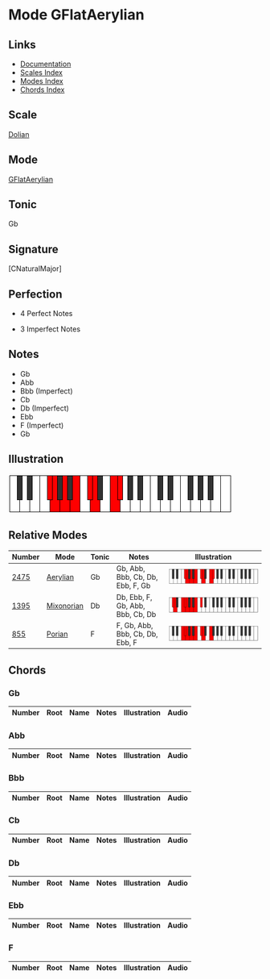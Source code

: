# Mode GFlatAerylian

## Links

- [Documentation](index.md)
- [Scales Index](Scales.md)
- [Modes Index](Modes.md)
- [Chords Index](Chords.md)

## Scale

[Dolian](ScaleDolian.md)

## Mode

[GFlatAerylian](ModeGFlatAerylian.md)

## Tonic

Gb

## Signature

[CNaturalMajor]

## Perfection

 - 4 Perfect Notes

 - 3 Imperfect Notes

## Notes

- Gb
- Abb
- Bbb (Imperfect)
- Cb
- Db (Imperfect)
- Ebb
- F (Imperfect)
- Gb

## Illustration

![GFlatAerylian](ModeGFlatAerylian.png)

## Relative Modes

| Number | Mode | Tonic | Notes | Illustration |
|--------|------|-------|-------|--------------|
| [2475](https://ianring.com/musictheory/scales/2475) | [Aerylian](ModeAerylian.md) | Gb | Gb, Abb, Bbb, Cb, Db, Ebb, F, Gb | ![GFlatAerylian](ModeGFlatAerylian.png) |
| [1395](https://ianring.com/musictheory/scales/1395) | [Mixonorian](ModeMixonorian.md) | Db | Db, Ebb, F, Gb, Abb, Bbb, Cb, Db | ![DFlatMixonorian](ModeDFlatMixonorian.png) |
| [855](https://ianring.com/musictheory/scales/855) | [Porian](ModePorian.md) | F | F, Gb, Abb, Bbb, Cb, Db, Ebb, F | ![FNaturalPorian](ModeFNaturalPorian.png) |

## Chords

### Gb

| Number | Root | Name | Notes | Illustration | Audio |
|--------|------|------|-------|--------------|-------|

### Abb

| Number | Root | Name | Notes | Illustration | Audio |
|--------|------|------|-------|--------------|-------|

### Bbb

| Number | Root | Name | Notes | Illustration | Audio |
|--------|------|------|-------|--------------|-------|

### Cb

| Number | Root | Name | Notes | Illustration | Audio |
|--------|------|------|-------|--------------|-------|

### Db

| Number | Root | Name | Notes | Illustration | Audio |
|--------|------|------|-------|--------------|-------|

### Ebb

| Number | Root | Name | Notes | Illustration | Audio |
|--------|------|------|-------|--------------|-------|

### F

| Number | Root | Name | Notes | Illustration | Audio |
|--------|------|------|-------|--------------|-------|

